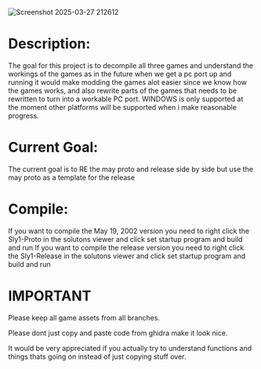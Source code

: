 ![Screenshot 2025-03-27 212612](https://github.com/user-attachments/assets/6ad745bc-0493-47bb-9374-04c947a4768c)

# Description:
The goal for this project is to decompile all three games and understand the workings of the games as in the future when we get a pc port up and running it would make modding the games alot easier since we know how the games works, and also rewrite parts of the games that needs to be rewritten to turn into a workable PC port.
WINDOWS is only supported at the moment other platforms will be supported when i make reasonable progress.

# Current Goal:
The current goal is to RE the may proto and release side by side but use the may proto as a template for the release

# Compile:
If you want to compile the May 19, 2002 version you need to right click the Sly1-Proto in the solutons viewer and click set startup program and build and run
If you want to compile the release version you need to right click the Sly1-Release in the solutons viewer and click set startup program and build and run

# IMPORTANT
Please keep all game assets from all branches.

Please dont just copy and paste code from ghidra make it look nice.

It would be very appreciated if you actually try to understand functions and things thats going on instead of just copying stuff over.
